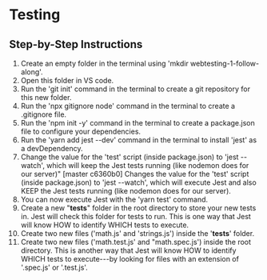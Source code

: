 # Testing

## Step-by-Step Instructions 

1) Create an empty folder in the terminal using 'mkdir webtesting-1-follow-along'.
2) Open this folder in VS code.
3) Run the 'git init' command in the terminal to create a git repository for this new folder.
4) Run the 'npx gitignore node' command in the terminal to create a .gitignore file.
5) Run the 'npm init -y' command in the terminal to create a package.json file to configure your dependencies.
6) Run the 'yarn add jest --dev' command in the terminal to install 'jest' as a devDependency.
7) Change the value for the 'test' script (inside package.json) to 'jest --watch', which will keep the Jest tests running (like nodemon does for our server)"
[master c6360b0] Changes the value for the 'test' script (inside package.json) to 'jest --watch', which will execute Jest and also KEEP the Jest tests running (like nodemon does for our server). 
8) You can now execute Jest with the 'yarn test' command.
9) Create a new "__tests__" folder in the root directory to store your new tests in. Jest will check this folder for tests to run. This is one way that Jest will know HOW to identify WHICH tests to execute.
10) Create two new files ('math.js' and 'strings.js') inside the '__tests__' folder.
11) Create two new files ('math.test.js' and "math.spec.js') inside the root directory. This is another way that Jest will know HOW to identify WHICH tests to execute---by looking for files with an extension of '.spec.js' or '.test.js'.